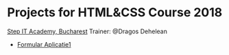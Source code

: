 
# Projects for HTML&CSS Course 2018
[Step IT Academy, Bucharest](https://itstep.ro/)
Trainer: @Dragos Dehelean
* [Formular Aplicatie1](https://github.com/hutustepit/HTML_CSS_FT2/tree/master/Curs4/Formular%20Aplicatie1)
